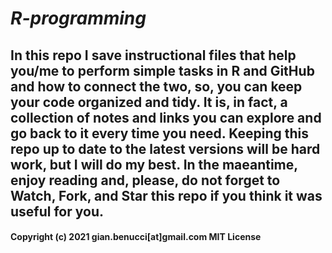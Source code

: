 # *R-programming*

## In this repo I save instructional files that help you/me to perform simple tasks in **R** and **GitHub** and how to connect the two, so, you can keep your code organized and tidy. It is, in fact, a collection of notes and links you can explore and go back to it every time you need. Keeping this repo up to date to the latest versions will be hard work, but I will do my best. In the maeantime, enjoy reading and, please, do not forget to **Watch**, **Fork**, and **Star** this repo if you think it was useful for you. 

#### Copyright (c) 2021 gian.benucci[at]gmail.com MIT License


